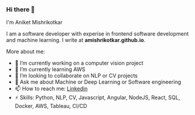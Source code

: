 ### Hi there 👋

I'm Aniket Mishrikotkar

I am a software developer with experise in frontend software development and machine learning. I write at **amishrikotkar.github.io**.

More about me:

- 🔭 I’m currently working on a computer vision project
- 🌱 I’m currently learning AWS
- 👯 I’m looking to collaborate on NLP or CV projects
- 💬 Ask me about Machine or Deep Learning or Software engineering
- 📫 How to reach me: [Linkedin](https://www.linkedin.com/amishrikotkar)
- ⚡ Skills: Python, NLP, CV, Javascript, Angular, NodeJS, React, SQL, Docker, AWS, Tableau, CI/CD
